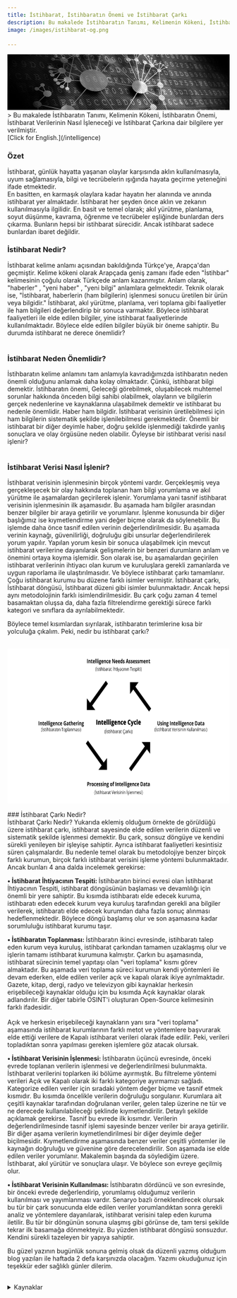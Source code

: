 ```yaml
---
title: İstihbarat, İstihbaratın Önemi ve İstihbarat Çarkı
description: Bu makalede İstihbaratın Tanımı, Kelimenin Kökeni, İstihbaratın Önemi, İstihbarat Verilerinin Nasıl İşleneceği ve İstihbarat Çarkına dair bilgilere yer verilmiştir.
image: /images/istihbarat-og.png

---
```


<img src="/images/intelligence-main.png">
> Bu makalede İstihbaratın Tanımı, Kelimenin Kökeni, İstihbaratın Önemi, İstihbarat Verilerinin Nasıl İşleneceği ve İstihbarat Çarkına dair bilgilere yer verilmiştir. <br>[Click for English.](/intelligence)

### Özet
İstihbarat, günlük hayatta yaşanan olaylar karşısında aklın kullanılmasıyla, uyum sağlamasıyla, bilgi ve tecrübelerin ışığında hayata geçirme yeteneğini ifade etmektedir.  
En basitten, en karmaşık olaylara kadar hayatın her alanında ve anında istihbarat yer almaktadır. İstihbarat her şeyden önce aklın ve zekanın kullanılmasıyla ilgilidir. En basit ve temel olarak; akıl yürütme, planlama, soyut düşünme, kavrama, öğrenme ve tecrübeler eşliğinde bunlardan ders çıkarma. Bunların hepsi bir istihbarat sürecidir. Ancak istihbarat sadece bunlardan ibaret değildir.
### İstihbarat Nedir?<br>
İstihbarat kelime anlamı açısından bakıldığında Türkçe'ye, Arapça'dan geçmiştir. Kelime kökeni olarak Arapçada geniş zamanı ifade eden "İstihbar" kelimesinin çoğulu olarak Türkçede anlam kazanmıştır. Anlam olarak, "haberler" , "yeni haber" , "yeni bilgi" anlamlara gelmektedir. Teknik olarak ise, "İstihbarat, haberlerin (ham bilgilerin) işlenmesi sonucu üretilen bir ürün veya bilgidir." İstihbarat, akıl yürütme, planlama, veri toplama gibi faaliyetler ile ham bilgileri değerlendirip bir sonuca varmaktır. Böylece istihbarat faaliyetleri ile elde edilen bilgiler, yine istihbarat faaliyetlerinde kullanılmaktadır. Böylece elde edilen bilgiler büyük bir öneme sahiptir. Bu durumda istihbarat ne derece önemlidir?
<br><br>
### İstihbarat Neden Önemlidir?<br>
İstihbaratın kelime anlamını tam anlamıyla kavradığımızda istihbaratın neden önemli olduğunu anlamak daha kolay olmaktadır. Çünkü, istihbarat bilgi demektir. İstihbaratın önemi, Geleceği görebilmek, oluşabilecek muhtemel sorunlar hakkında önceden bilgi sahibi olabilmek, olayların ve bilgilerin gerçek nedenlerine ve kaynaklarına ulaşabilmek demektir ve istihbarat bu nedenle önemlidir. Haber ham bilgidir. İstihbarat verisinin üretilebilmesi için ham bilgilerin sistematik şekilde işlenilebilmesi gerekmektedir. Önemli bir istihbarat bir diğer deyimle haber, doğru şekilde işlenmediği takdirde yanlış sonuçlara ve olay örgüsüne neden olabilir. Öyleyse bir istihbarat verisi nasıl işlenir?
<br><br>
### İstihbarat Verisi Nasıl İşlenir?<br>
İstihbarat verisinin işlenmesinin birçok yöntemi vardır. Gerçekleşmiş veya gerçekleşecek bir olay hakkında toplanan ham bilgi yorumlama ve akıl yürütme ile aşamalardan geçirilerek işlenir. Yorumlama yani tasnif istihbarat verisinin işlenmesinin ilk aşamasıdır. Bu aşamada ham bilgiler arasından benzer bilgiler bir araya getirilir ve yorumlanır. İşlenme konusunda bir diğer başlığımız ise kıymetlendirme yani değer biçme olarak da söylenebilir. Bu işlemde daha önce tasnif edilen verinin değerlendirilmesidir. Bu aşamada verinin kaynağı, güvenilirliği, doğruluğu gibi unsurlar değerlendirilerek yorum yapılır. Yapılan yorum kesin bir sonuca ulaşabilmek için mevcut istihbarat verilerine dayanılarak gelişmelerin bir benzeri durumların anlam ve önemini ortaya koyma işlemidir. Son olarak ise, bu aşamalardan geçirilen istihbarat verilerinin ihtiyacı olan kurum ve kuruluşlara gerekli zamanlarda ve uygun raporlama ile ulaştırılmasıdır. Ve böylece istihbarat çarkı tamamlanır. Çoğu istihbarat kurumu bu düzene farklı isimler vermiştir. İstihbarat çarkı, İstihbarat döngüsü, İstihbarat düzeni gibi isimler bulunmaktadır. Ancak hepsi aynı metodolojinin farklı isimlendirilmesidir. Bu çark çoğu zaman 4 temel basamaktan oluşsa da, daha fazla filtrelendirme gerektiği sürece farklı kategori ve sınıflara da ayrılabilmektedir. <br>

Böylece temel kısımlardan sıyrılarak, istihbaratın terimlerine kısa bir yolculuğa çıkalım. Peki, nedir bu istihbarat çarkı?<br><br>

<p align="center">
	<img src="/images/intelligence_cycle.png" height="350">
</p>
### İstihbarat Çarkı Nedir?<br>
İstihbarat Çarkı Nedir? Yukarıda eklemiş olduğum örnekte de görüldüğü üzere istihbarat çarkı, istihbarat sayesinde elde edilen verilerin düzenli ve sistematik şekilde işlenmesi demektir. Bu çark, sonsuz döngüye ve kendini sürekli yenileyen bir işleyişe sahiptir. Ayrıca istihbarat faaliyetleri kesintisiz süren çalışmalardır. Bu nedenle temel olarak bu metodolojiye benzer birçok farklı kurumun, birçok farklı istihbarat verisini işleme yöntemi bulunmaktadır. Ancak bunları 4 ana dalda incelemek gerekirse:<br>

<b> • İstihbarat İhtiyacının Tespiti: </b> İstihbaratın birinci evresi olan İstihbarat İhtiyacının Tespiti, istihbarat döngüsünün başlaması ve devamlılığı için önemli bir yere sahiptir. Bu kısımda istihbaratı elde edecek kuruma, istihbaratı eden edecek kurum veya kuruluş tarafından gerekli ana bilgiler verilerek, istihbaratı elde edecek kurumdan daha fazla sonuç alınması hedeflenmektedir. Böylece döngü başlamış olur ve son aşamasına kadar sorumluluğu istihbarat kurumu taşır.<br>

<b> • İstihbaratın Toplanması: </b> İstihbaratın ikinci evresinde, istihbaratı talep eden kurum veya kuruluş, istihbarat çarkından tamamen uzaklaşmış olur ve işlerin tamamı istihbarat kurumuna kalmıştır. Çarkın bu aşamasında, istihbarat sürecinin temel yapıtaşı olan "veri toplama" kısmı görev almaktadır. Bu aşamada veri toplama süreci kurumun kendi yöntemleri ile devam ederken, elde edilen veriler açık ve kapalı olarak ikiye ayrılmaktadır. Gazete, kitap, dergi, radyo ve televizyon gibi kaynaklar herkesin erişebileceği kaynaklar olduğu için bu kısımda Açık kaynaklar olarak adlandırılır. Bir diğer tabirle OSINT'i oluşturan Open-Source kelimesinin farklı ifadesidir. <br><br>
Açık ve herkesin erişebileceği kaynakların yanı sıra "veri toplama" aşamasında istihbarat kurumlarının farklı metot ve yöntemlere başvurarak elde ettiği verilere de Kapalı istihbarat verileri olarak ifade edilir. Peki, verileri topladıktan sonra yapılması gereken işlemlere göz atacak olursak. <br>

<b> • İstihbarat Verisinin İşlenmesi: </b> İstihbaratın üçüncü evresinde, önceki evrede toplanan verilerin işlenmesi ve değerlendirilmesi bulunmakta. İstihbarat verilerini toplarken iki bölüme ayırmıştık. Bu filtreleme yöntemi verileri Açık ve Kapalı olarak iki farklı kategoriye ayırmamızı sağladı. Kategorize edilen veriler için sıradaki yöntem değer biçme ve tasnif etmek kısmıdır. Bu kısımda öncelikle verilerin doğruluğu sorgulanır. Kurumlara ait çeşitli kaynaklar tarafından doğrulanan veriler, gelen talep üzerine ne tür ve ne derecede kullanılabileceği şeklinde kıymetlendirilir. Detaylı şekilde açıklamak gerekirse. Tasnif bu evrede ilk kısımdır. Verilerin değerlendirilmesinde tasnif işlemi sayesinde benzer veriler bir araya getirilir. Bir diğer aşama verilerin kıymetlendirilmesi bir diğer deyimle değer biçilmesidir. Kıymetlendirme aşamasında benzer veriler çeşitli yöntemler ile kaynağın doğruluğu ve güvenine göre derecelendirilir. Son aşamada ise elde edilen veriler yorumlanır. Makalemin başında da söylediğim üzere. İstihbarat, akıl yürütür ve sonuçlara ulaşır. Ve böylece son evreye geçilmiş olur. 

<b> • İstihbarat Verisinin Kullanılması: </b> İstihbaratın dördüncü ve son evresinde, bir önceki evrede değerlendirip, yorumlamış olduğumuz verilerin kullanılması ve yayımlanması vardır. Senaryo bazlı örneklendirecek olursak bu tür bir çark sonucunda elde edilen veriler yorumlandıktan sonra gerekli analiz ve yöntemlere dayanılarak, istihbarat verisini talep eden kuruma iletilir. Bu tür bir döngünün sonuna ulaşmış gibi görünse de, tam tersi şekilde tekrar ilk basamağa dönmekteyiz. Bu yüzden istihbarat döngüsü sonsuzdur. Kendini sürekli tazeleyen bir yapıya sahiptir. 

Bu güzel yazının bugünlük sonuna gelmiş olsak da düzenli yazmış olduğum blog yazıları ile haftada 2 defa karşınızda olacağım. Yazımı okuduğunuz için teşekkür eder sağlıklı günler dilerim. 
<br><br>
<details><summary>Kaynaklar</summary>	
Gültekin Avcı - İstihbarat Teknikleri (Kitap)<br>
Wikipedia - https://tr.wikipedia.org/wiki/İstihbarat<br>
Milli İstihbarat Teşkilatı - https://www.mit.gov.tr/tarihce/giris.html<br>
Güvenlik Portalı - 	İstihbarat, Casusluk, Karşı Casusluk, Örtülü Operasyonlar ve Güvenlik (PDF)
</details>
